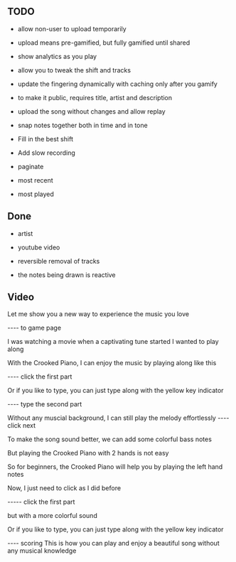 
## TODO

* allow non-user to upload temporarily
* upload means pre-gamified, but fully gamified until shared
* show analytics as you play 
* allow you to tweak the shift and tracks
* update the fingering dynamically with caching only after you gamify

* to make it public, requires title, artist and description


* upload the song without changes and allow replay

* snap notes together both in time and in tone
* Fill in the best shift
* Add slow recording


* paginate
* most recent
* most played



## Done

* artist
* youtube video

* reversible removal of tracks
* the notes being drawn is reactive

## Video
Let me show you a new way to experience
  the music you love

---- to game page

I was watching a movie when
  a captivating tune started
  I wanted to play along
  
With the Crooked Piano,
  I can enjoy the music by 
  playing along like this

---- click the first part
  
Or if you like to type,
  you can just type along
  with the yellow key indicator

---- type the second part

Without any muscial background,
  I can still play the melody effortlessly
---- click next
  
To make the song sound better,
  we can add some colorful bass notes
  
But playing the Crooked Piano
  with 2 hands is not easy
  
So for beginners,
  the Crooked Piano will help you
  by playing the left hand notes

Now, I just need to click as
  I did before
  
----- click the first part
 
but with a more colorful sound

Or if you like to type,
  you can just type along
  with the yellow key indicator
  
---- scoring
This is how you can play and enjoy
  a beautiful song without
  any musical knowledge
  
  

